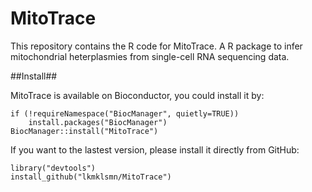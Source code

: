 # MitoTrace
This repository contains the R code for MitoTrace. A R package to infer mitochondrial heterplasmies from single-cell RNA sequencing data. 


##Install##

MitoTrace is available on Bioconductor, you could install it by:

```
if (!requireNamespace("BiocManager", quietly=TRUE))
    install.packages("BiocManager")
BiocManager::install("MitoTrace")
```
If you want to the lastest version, please install it directly from GitHub:
```
library("devtools")
install_github("lkmklsmn/MitoTrace")
```